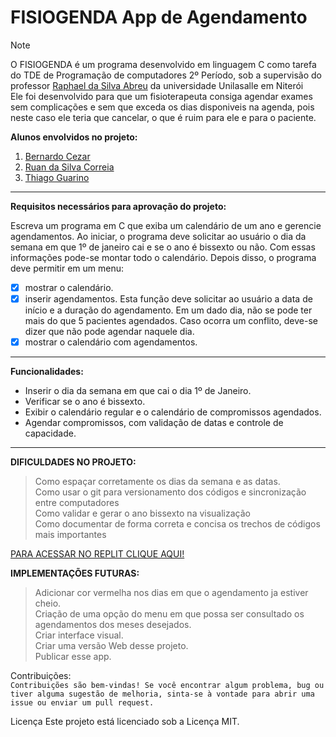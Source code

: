 # FISIOGENDA App de Agendamento

> [!NOTE]
> O FISIOGENDA é um programa desenvolvido em linguagem C como tarefa do TDE de Programação de computadores 2º Período, sob a supervisão do professor [Raphael da Silva Abreu](https://github.com/raphael-abreu) da universidade Unilasalle em Niterói
> <br>
> Ele foi desenvolvido para que um fisioterapeuta consiga agendar exames sem complicações e sem que exceda os dias disponiveis na agenda, pois neste caso ele teria que cancelar, o que é ruim para ele e para o paciente.

**Alunos envolvidos no projeto:**

1. [Bernardo Cezar](https://github.com/bercezar)
2. [Ruan da Silva Correia](https://github.com/ruancorreia)
3. [Thiago Guarino](https://github.com/thiagoguarino)

___

**Requisitos necessários para aprovação do projeto:**<br>

Escreva um programa em C que exiba um calendário de um ano e gerencie agendamentos. Ao iniciar, o programa deve solicitar ao usuário o dia da semana em que 1º de janeiro cai e se o ano é bissexto ou não. Com essas informações pode-se montar todo o calendário. Depois disso, o programa deve permitir em um menu:

- [x] mostrar o calendário.
- [x] inserir agendamentos. Esta função deve solicitar ao usuário a data de início e a duração do agendamento. Em um dado dia, não se pode ter mais do que 5 pacientes agendados. Caso ocorra um conflito, deve-se dizer que não pode agendar naquele dia.
- [x] mostrar o calendário com agendamentos. 
___
**Funcionalidades:**

- Inserir o dia da semana em que cai o dia 1º de Janeiro.
- Verificar se o ano é bissexto.
- Exibir o calendário regular e o calendário de compromissos agendados.
- Agendar compromissos, com validação de datas e controle de capacidade.

___

**DIFICULDADES NO PROJETO:**  <br>
> Como espaçar corretamente os dias da semana e as datas. <br>
> Como usar o git para versionamento dos códigos e sincronização entre computadores <br>
> Como validar e gerar o ano bissexto na visualização <br>
> Como documentar de forma correta e concisa os trechos de códigos mais importantes


[PARA ACESSAR NO REPLIT CLIQUE AQUI!](https://replit.com/@ruancorreia/App-Agendamento)

**IMPLEMENTAÇÕES FUTURAS:** <br>
> Adicionar cor vermelha nos dias em que o agendamento ja estiver cheio. <br>
> Criação de uma opção do menu em que possa ser consultado os agendamentos dos meses desejados. <br>
> Criar interface visual. <br>
> Criar uma versão Web desse projeto. <br>
> Publicar esse app. <br>

Contribuições: <BR>
`Contribuições são bem-vindas! Se você encontrar algum problema, bug ou tiver alguma sugestão de melhoria, sinta-se à vontade para abrir uma issue ou enviar um pull request.`

Licença
Este projeto está licenciado sob a Licença MIT.
